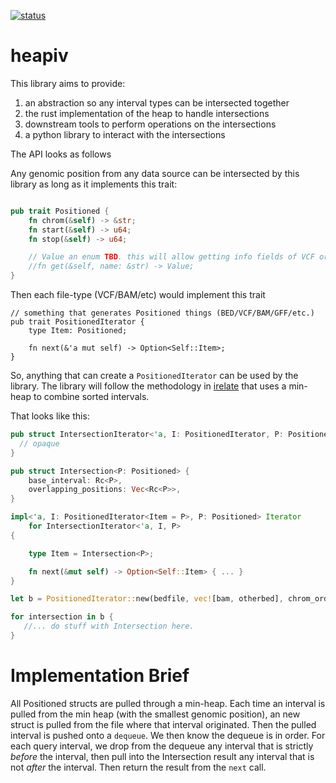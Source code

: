 
[![status](https://github.com/brentp/resort-rs/actions/workflows/rust.yml/badge.svg)](https://github.com/brentp/resort-rs/actions/)

# heapiv

This library aims to provide:

1. an abstraction so any interval types can be intersected together
2. the rust implementation of the heap to handle intersections
3. downstream tools to perform operations on the intersections
4. a python library to interact with the intersections

The API looks as follows

Any genomic position from any data source can be intersected by this library as long as it implements this trait:

```rust

pub trait Positioned {
    fn chrom(&self) -> &str;
    fn start(&self) -> u64;
    fn stop(&self) -> u64;

    // Value an enum TBD. this will allow getting info fields of VCF or integer fields of bams.
    //fn get(&self, name: &str) -> Value;
}
```


Then each file-type (VCF/BAM/etc) would implement this trait
```
// something that generates Positioned things (BED/VCF/BAM/GFF/etc.)
pub trait PositionedIterator {
    type Item: Positioned;

    fn next(&'a mut self) -> Option<Self::Item>;
}
```

So, anything that can create a `PositionedIterator` can be used by the library.
The library will follow the methodology in [irelate](https://github.com/brentp/irelate) that uses a min-heap
to combine sorted intervals.

That looks like this:

```rust
pub struct IntersectionIterator<'a, I: PositionedIterator, P: Positioned> {
  // opaque
}

pub struct Intersection<P: Positioned> {
    base_interval: Rc<P>,
    overlapping_positions: Vec<Rc<P>>,
}

impl<'a, I: PositionedIterator<Item = P>, P: Positioned> Iterator
    for IntersectionIterator<'a, I, P>
{

    type Item = Intersection<P>;

    fn next(&mut self) -> Option<Self::Item> { ... }
}

let b = PositionedIterator::new(bedfile, vec![bam, otherbed], chrom_order_hashmap)

for intersection in b {
   //... do stuff with Intersection here.
}

```

# Implementation Brief

All Positioned structs are pulled through a min-heap. Each time an interval is pulled from the min heap (with the smallest genomic position),
an new struct is pulled from the file where that interval originated. Then the pulled interval is pushed onto a `dequeue`.
We then know the dequeue is in order. For each query interval, we drop from the dequeue any interval that is strictly *before* the interval,
then pull into the Intersection result any interval that is not *after* the interval. Then return the result from the `next` call.
